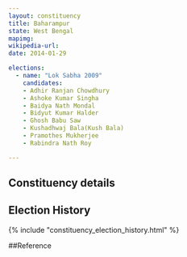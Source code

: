 ```yaml
---
layout: constituency
title: Baharampur
state: West Bengal
mapimg: 
wikipedia-url: 
date: 2014-01-29

elections: 
  - name: "Lok Sabha 2009"
    candidates: 
    - Adhir Ranjan Chowdhury 
    - Ashoke Kumar Singha 
    - Baidya Nath Mondal 
    - Bidyut Kumar Halder 
    - Ghosh Babu Saw 
    - Kushadhwaj Bala(Kush Bala) 
    - Pramothes Mukherjee 
    - Rabindra Nath Roy 

---
```

## Constituency details


## Election History
{% include "constituency_election_history.html" %}

##Reference

